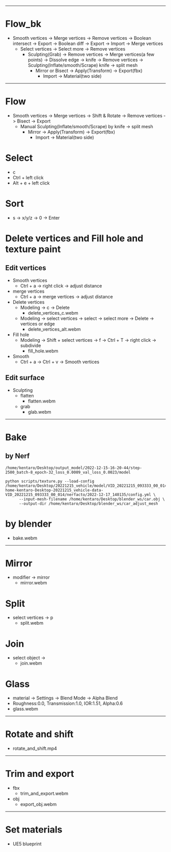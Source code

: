----------
# Flow_bk
- Smooth vertices -> Merge vertices -> Remove vertices -> Boolean intersect -> Export -> Boolean diff -> Export -> Import -> Merge vertices
  - Select vertices -> Select more -> Remove vertices
    - Sculpting(Grab) -> Remove vertices -> Merge vertices(a few points) -> Dissolve edge -> knife -> Remove vertices -> Sculpting(Inflate/smooth/Scrape) knife -> split mesh
      - Mirror or Bisect -> Apply(Transform) -> Export(fbx)
        - Import -> Material(two side)
----------
# Flow
- Smooth vertices -> Merge vertices -> Shift & Rotate -> Remove vertices -> Bisect -> Export
    - Manual Sculpting(Inflate/smooth/Scrape) by knife -> split mesh
      - Mirror -> Apply(Transform) -> Export(fbx)
        - Import -> Material(two side)

# Select
- c
- Ctrl + left click
- Alt + e + left click

# Sort
- s -> x/y/z -> 0 -> Enter

# Delete vertices and Fill hole and texture paint
## Edit vertices
- Smooth vertices
  - Ctrl + a -> right click -> adjust distance
- merge vertices
  - Ctrl + a -> merge vertices -> adjust distance
- Delete vertices
  - Modeling -> c -> Delete
    - delete_vertices_c.webm
  - Modeling -> select vertices -> select -> select more -> Delete -> vertices or edge
    - delete_vertices_alt.webm
- Fill hole
  - Modeling -> Shift + select vertices -> f -> Ctrl + T -> right click -> subdivide
    - fill_hole.webm
- Smooth
  - Ctrl + a -> Ctrl + v -> Smooth vertices

## Edit surface
- Sculpting
  - flatten
    - flatten.webm
  - grab
    - glab.webm

--------------

# Bake

## by Nerf
```shell
/home/kentaro/Desktop/output_model/2022-12-15-16-20-44/step-2500_batch-8_epoch-32_loss_0.0009_val_loss_0.0023/model

python scripts/texture.py --load-config /home/kentaro/Desktop/20221215_vehicle/model/VID_20221215_093333_00_014/-home-kentaro-Desktop-20221215_vehicle-data-VID_20221215_093333_00_014/nerfacto/2022-12-17_140135/config.yml \
      --input-mesh-filename /home/kentaro/Desktop/blender_ws/car.obj \
      --output-dir /home/kentaro/Desktop/blender_ws/car_adjust_mesh
```

# by blender
- bake.webm

----------------

# Mirror
- modifier -> mirror
  - mirror.webm

# Split
- select vertices -> p
  - split.webm

# Join
- select object -> 
  - join.webm

# Glass
- material -> Settings -> Blend Mode -> Alpha Blend
- Roughness:0.0, Transmission:1.0, IOR:1.51, Alpha:0.6
- glass.webm
----------------

# Rotate and shift
- rotate_and_shift.mp4

----------------

# Trim and export
- fbx
  - trim_and_export.webm
- obj
  - export_obj.webm

----------------

# Set materials

- UE5 blueprint
